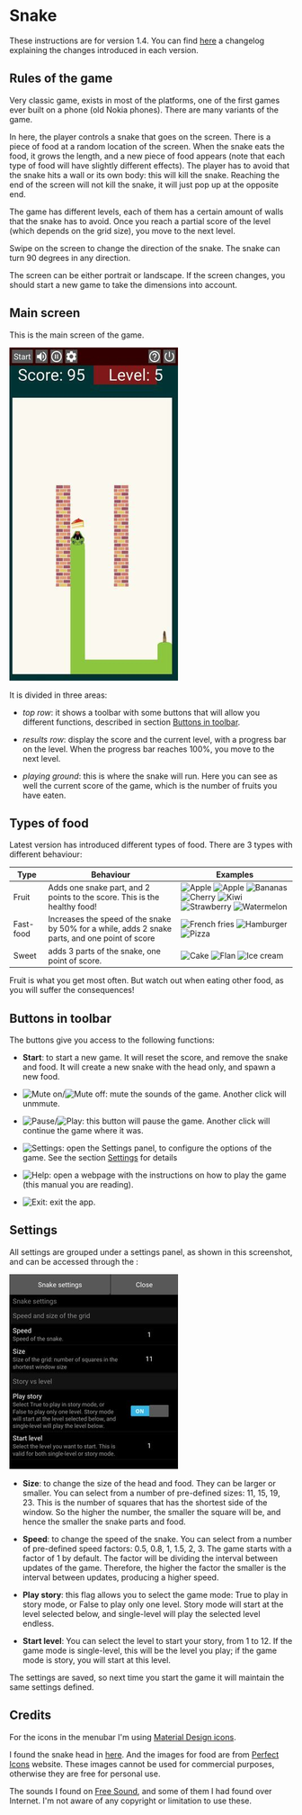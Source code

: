 # Snake

These instructions are for version 1.4. You can find [here](../changelogs/snake_changelog.md) a changelog explaining the changes introduced in each version.

## Rules of the game

Very classic game, exists in most of the platforms, one of the first games ever built on a phone (old Nokia phones). There are many variants of the game.

In here, the player controls a snake that goes on the screen. There is a piece of food at a random location of the screen. When the snake eats the food, it grows the length, and a new piece of food appears (note that each type of food will have slightly different effects). The player has to avoid that the snake hits a wall or its own body: this will kill the snake. Reaching the end of the screen will not kill the snake, it will just pop up at the opposite end.

The game has different levels, each of them has a certain amount of walls that the snake has to avoid. Once you reach a partial score of the level (which depends on the grid size), you move to the next level.

Swipe on the screen to change the direction of the snake. The snake can turn 90 degrees in any direction.

The screen can be either portrait or landscape. If the screen changes, you should start a new game to take the dimensions into account.


## Main screen

This is the main screen of the game.

![screenshot](../img/snake_screen.jpg)

It is divided in three areas:

- _top row_: it shows a toolbar with some buttons that will allow you different functions, described in section [Buttons in toolbar](#buttons-in-toolbar).

- _results row_: display the score and the current level, with a progress bar on the level. When the progress bar reaches 100%, you move to the next level.

- _playing ground_: this is where the snake will run. Here you can see as well the current score of the game, which is the number of fruits you have eaten.


## Types of food

Latest version has introduced different types of food. There are 3  types with different behaviour:

| Type      | Behaviour                                                                                       | Examples                                                                                  |
| --------- | ----------------------------------------------------------------------------------------------- | ----------------------------------------------------------------------------------------- |
| Fruit     | Adds one snake part, and 2 points to the score. This is the healthy food!                       | ![][apple] ![][apple2] ![][bananas] ![][cherry] ![][kiwi] ![][strawberry] ![][watermelon] |
| Fast-food | Increases the speed of the snake by 50% for a while, adds 2 snake parts, and one point of score | ![][fries] ![][hamburger] ![][pizza]                                                      |
| Sweet     | adds 3 parts of the snake, one point of score.                                                  | ![][cake] ![][flan] ![][ice]                                                                |

Fruit is what you get most often. But watch out when eating other food, as you will suffer the consequences!

## Buttons in toolbar

The buttons give you access to the following functions:

  - **Start**: to start a new game. It will reset the score, and remove the snake and food. It will create a new snake with the head only, and spawn a new food.

  - ![][b_mute_on]/![][b_mute_off]: mute the sounds of the game. Another click will unmmute.

  - ![][b_pause]/![][b_play]: this button will pause the game. Another click will continue the game where it was.

  - ![][b_settings]: open the Settings panel, to configure the options of the game. See the section [Settings](#settings) for details

  - ![][b_help]: open a webpage with the instructions on how to play the game (this manual you are reading).

  - ![][b_exit]: exit the app.

## Settings

All settings are grouped under a settings panel, as shown in this screenshot, and can be accessed through the :

![Settings](../img/snake/settings_screen.jpg "Settings")

  - **Size**: to change the size of the head and food. They can be larger or smaller. You can select from a number of pre-defined sizes: 11, 15, 19, 23. This is the number of squares that has the shortest side of the window. So the higher the number, the smaller the square will be, and hence the smaller the snake parts and food.

  - **Speed**: to change the speed of the snake. You can select from a number of pre-defined speed factors: 0.5, 0.8, 1, 1.5, 2, 3. The game starts with a factor of 1 by default. The factor will be dividing the interval between updates of the game. Therefore, the higher the factor the smaller is the interval between updates, producing a higher speed.

  - **Play story**: this flag allows you to select the game mode: True to play in story mode, or False to play only one level. Story mode will start at the level selected below, and single-level will play the selected level endless.

  - **Start level**: You can select the level to start your story, from 1 to 12. If the game mode is single-level, this will be the level you play; if the game mode is story, you will start at this level.

The settings are saved, so next time you start the game it will maintain the same settings defined.

## Credits

For the icons in the menubar I'm using [Material Design icons](https://material.io/resources/icons).

I found the snake head in [here](https://www.iconfinder.com/icons/3015218/dangerous_animal_reptile_serpent_head_snake_face_viper_icon). And the images for food are from [Perfect Icons](http://www.perfect-icons.com/index.htm) website. These images cannot be used for commercial purposes, otherwise they are free for personal use.

The sounds I found on [Free Sound](https://freesound.org/), and some of them I had found over Internet. I'm not aware of any copyright or limitation to use these.


[b_mute_on]: ../img/snake/btn_mute_on.png "Mute on"
[b_mute_off]: ../img/snake/btn_mute_on.png "Mute off"
[b_pause]: ../img/snake/btn_pause.png "Pause"
[b_play]: ../img/snake/btn_play.png "Play"
[b_settings]: ../img/snake/btn_settings.png "Settings"
[b_help]: ../img/snake/btn_help.png "Help"
[b_exit]: ../img/snake/btn_power.png "Exit"

[apple]: ../img/snake/fruit-apple.png "Apple"
[apple2]: ../img/snake/fruit-apple2.png "Apple"
[bananas]: ../img/snake/fruit-bananas.png "Bananas"
[cherry]: ../img/snake/fruit-cherry.png "Cherry"
[kiwi]: ../img/snake/fruit-kiwi.png "Kiwi"
[strawberry]: ../img/snake/fruit-strawberry.png "Strawberry"
[watermelon]: ../img/snake/fruit-watermelon.png "Watermelon"

[fries]: ../img/snake/junk-french-fries.png "French fries"
[hamburger]: ../img/snake/junk-hamburger.png "Hamburger"
[pizza]: ../img/snake/junk-pizza.png "Pizza"

[cake]: ../img/snake/sweet-cake.png "Cake"
[flan]: ../img/snake/sweet-flan.png "Flan"
[ice]: ../img/snake/sweet-icecream.png "Ice cream"
